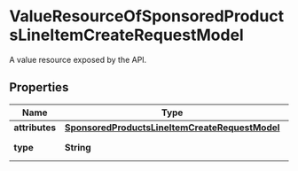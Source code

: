 

# ValueResourceOfSponsoredProductsLineItemCreateRequestModel

A value resource exposed by the API.

## Properties

| Name | Type | Description | Notes |
|------------ | ------------- | ------------- | -------------|
|**attributes** | [**SponsoredProductsLineItemCreateRequestModel**](SponsoredProductsLineItemCreateRequestModel.md) |  |  [optional] |
|**type** | **String** | Type of the resource. |  [optional] |



